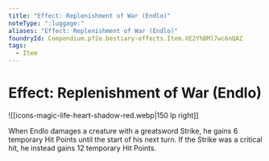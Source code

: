 ```yaml
---
title: "Effect: Replenishment of War (Endlo)"
noteType: ":luggage:"
aliases: "Effect: Replenishment of War (Endlo)"
foundryId: Compendium.pf2e.bestiary-effects.Item.XE2YhBMl7wc6nQAZ
tags:
  - Item
---
```


# Effect: Replenishment of War (Endlo)
![[icons-magic-life-heart-shadow-red.webp|150 lp right]]

When Endlo damages a creature with a greatsword Strike, he gains 6 temporary Hit Points until the start of his next turn. If the Strike was a critical hit, he instead gains 12 temporary Hit Points.
